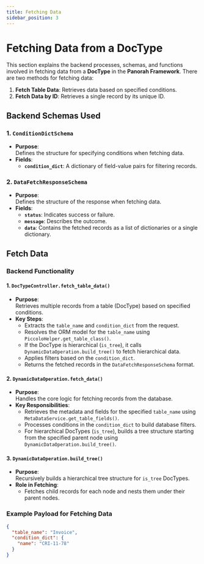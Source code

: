```yaml
---
title: Fetching Data 
sidebar_position: 3
---
```


# Fetching Data from a DocType

This section explains the backend processes, schemas, and functions involved in fetching data from a **DocType** in the **Panorah Framework**. There are two methods for fetching data:
1. **Fetch Table Data**: Retrieves data based on specified conditions.
2. **Fetch Data by ID**: Retrieves a single record by its unique ID.


## Backend Schemas Used

### **1. `ConditionDictSchema`**
- **Purpose**:  
  Defines the structure for specifying conditions when fetching data.
- **Fields**:
  - **`condition_dict`**: A dictionary of field-value pairs for filtering records.

### **2. `DataFetchResponseSchema`**
- **Purpose**:  
  Defines the structure of the response when fetching data.
- **Fields**:
  - **`status`**: Indicates success or failure.
  - **`message`**: Describes the outcome.
  - **`data`**: Contains the fetched records as a list of dictionaries or a single dictionary.


## Fetch Data

### **Backend Functionality**

#### **1. `DocTypeController.fetch_table_data()`**
- **Purpose**:  
  Retrieves multiple records from a table (DocType) based on specified conditions.
- **Key Steps**:
  - Extracts the `table_name` and `condition_dict` from the request.
  - Resolves the ORM model for the `table_name` using `PiccoloHelper.get_table_class()`.
  - If the DocType is hierarchical (`is_tree`), it calls `DynamicDataOperation.build_tree()` to fetch hierarchical data.
  - Applies filters based on the `condition_dict`.
  - Returns the fetched records in the `DataFetchResponseSchema` format.


#### **2. `DynamicDataOperation.fetch_data()`**
- **Purpose**:  
  Handles the core logic for fetching records from the database.
- **Key Responsibilities**:
  - Retrieves the metadata and fields for the specified `table_name` using `MetaDataService.get_table_fields()`.
  - Processes conditions in the `condition_dict` to build database filters.
  - For hierarchical DocTypes (`is_tree`), builds a tree structure starting from the specified parent node using `DynamicDataOperation.build_tree()`.


#### **3. `DynamicDataOperation.build_tree()`**
- **Purpose**:  
  Recursively builds a hierarchical tree structure for `is_tree` DocTypes.
- **Role in Fetching**:
  - Fetches child records for each node and nests them under their parent nodes.


### **Example Payload for Fetching Data**

```json
{
  "table_name": "Invoice",
  "condition_dict": {
    "name": "CRI-11-78"
  }
}
